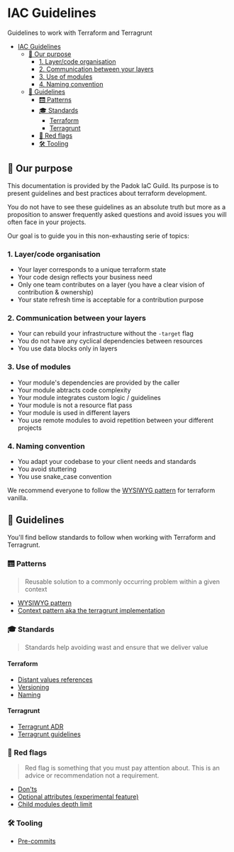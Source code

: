 # IAC Guidelines

Guidelines to work with Terraform and Terragrunt

- [IAC Guidelines](#iac-guidelines)
  - [🎯 Our purpose](#-our-purpose)
    - [1. Layer/code organisation](#1-layercode-organisation)
    - [2. Communication between your layers](#2-communication-between-your-layers)
    - [3. Use of modules](#3-use-of-modules)
    - [4. Naming convention](#4-naming-convention)
  - [🚀 Guidelines](#-guidelines)
    - [🛗 Patterns](#-patterns)
    - [🎓 Standards](#-standards)
      - [Terraform](#terraform)
      - [Terragrunt](#terragrunt)
    - [🚩 Red flags](#-red-flags)
    - [🛠️ Tooling](#️-tooling)

## 🎯 Our purpose

This documentation is provided by the Padok IaC Guild. Its purpose is to present guidelines and best practices about terraform development.

You do not have to see these guidelines as an absolute truth but more as a proposition to answer frequently asked questions and avoid issues you will often face in your projects.

Our goal is to guide you in this non-exhausting serie of topics:

### 1. Layer/code organisation

- Your layer corresponds to a unique terraform state
- Your code design reflects your business need
- Only one team contributes on a layer (you have a clear vision of contribution & ownership)
- Your state refresh time is acceptable for a contribution purpose

### 2. Communication between your layers

- Your can rebuild your infrastructure without the `-target` flag
- You do not have any cyclical dependencies between resources
- You use data blocks only in layers

### 3. Use of modules

- Your module's dependencies are provided by the caller
- Your module abtracts code complexity
- Your module integrates custom logic / guidelines
- Your module is not a resource flat pass
- Your module is used in different layers
- You use remote modules to avoid repetition between your different projects 

### 4. Naming convention

- You adapt your codebase to your client needs and standards
- You avoid stuttering
- You use snake_case convention

We recommend everyone to follow the [WYSIWYG pattern](wysiwg_patterns.md) for terraform vanilla.

## 🚀 Guidelines

You'll find bellow standards to follow when working with Terraform and Terragrunt.

### 🛗 Patterns

> Reusable solution to a commonly occurring problem within a given context

- [WYSIWYG pattern](wysiwg_patterns.md)
- [Context pattern aka the terragrunt implementation](terragrunt/context_pattern.md)

### 🎓 Standards

> Standards help avoiding wast and ensure that we deliver value

#### Terraform

- [Distant values references](refering_to_resources_from_other_layers.md)
- [Versioning](terraform_versioning.md)
- [Naming](terraform_naming.md)

#### Terragrunt

- [Terragrunt ADR](terragrunt/adr-terragrunt.md)
- [Terragrunt guidelines](terragrunt/context_pattern.md)

### 🚩 Red flags

> Red flag is something that you must pay attention about. This is an advice or recommendation not a requirement.

- [Don'ts](donts.md)
- [Optional attributes (experimental feature)](optional-attributes.md)
- [Child modules depth limit](child_modules_depth_limit.md)

### 🛠️ Tooling

- [Pre-commits](pre-commits.md)
